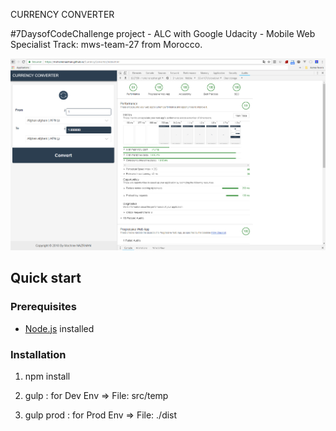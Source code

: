 CURRENCY CONVERTER

#7DaysofCodeChallenge project - ALC with Google Udacity - Mobile Web Specialist Track: mws-team-27 from Morocco.

![alt text](https://github.com/mohcinenazrhan/CurrencyConverter/blob/master/Audits.PNG)

## Quick start

### Prerequisites

* [Node.js](https://nodejs.org) installed

### Installation

1. npm install

2. gulp : for Dev Env => File: src/temp

3. gulp prod : for Prod Env => File: ./dist 
